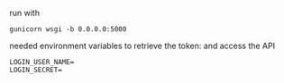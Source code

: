 run with

```
gunicorn wsgi -b 0.0.0.0:5000

```

needed environment variables to retrieve the token:
and access the API
```
LOGIN_USER_NAME=
LOGIN_SECRET=
```